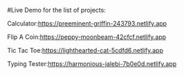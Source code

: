 #Live Demo for the list of projects:

Calculator:https://preeminent-griffin-243793.netlify.app

Flip A Coin:https://peppy-moonbeam-42cfcf.netlify.app

Tic Tac Toe:https://lighthearted-cat-5cdfd6.netlify.app

Typing Tester:https://harmonious-jalebi-7b0e0d.netlify.app
